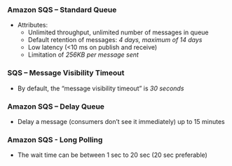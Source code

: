 ### Amazon SQS – Standard Queue
* Attributes:
  - Unlimited throughput, unlimited number of messages in queue
  - Default retention of messages: _4 days, maximum of 14 days_
  - Low latency (<10 ms on publish and receive)
  - Limitation of _256KB per message sent_

### SQS – Message Visibility Timeout
* By default, the “message visibility timeout” is _30 seconds_

### Amazon SQS – Delay Queue
* Delay a message (consumers don’t see it immediately) up to 15 minutes

### Amazon SQS - Long Polling
* The wait time can be between 1 sec to 20 sec
(20 sec preferable)
